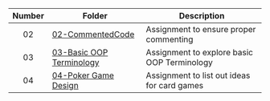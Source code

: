 
| Number | Folder                                                                                                      | Description                                 |
| :----: | ----------------------------------------------------------------------------------------------------------- | ------------------------------------------- |
|   02   | [02-CommentedCode](https://github.com/kmcx31/2143-OOP-McNeil/tree/master/Assignments/02-CommentedCode)      | Assignment to ensure proper commenting      |
|   03   | [03-Basic OOP Terminology](https://github.com/kmcx31/2143-OOP-McNeil/blob/master/Assignments/H01/README.md) | Assignment to explore basic OOP Terminology |
|   04   | [04-Poker Game Design](https://github.com/kmcx31/2143-OOP-McNeil/blob/master/Assignments/H02/README.md)     | Assignment to list out ideas for card games |